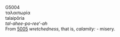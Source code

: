 <body>
  <p>G5004<br>  ταλαιπωρία  <br> talaipōria  <br><i>tal-ahee-po-ree‘-ah </i><br>From <a href="g5005.htm">5005</a>  <i>wretchedness</i>, that is, <i>calamity:</i> - misery.<br></p>
 </body>